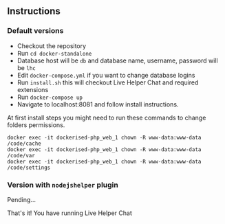 ## Instructions

### Default versions

* Checkout the repository
* Run `cd docker-standalone`
* Database host will be `db` and database name, username, password will be `lhc`
* Edit `docker-compose.yml` if you want to change database logins
* Run `install.sh` this will checkout Live Helper Chat and required extensions
* Run `docker-compose up`
* Navigate to localhost:8081 and follow install instructions.

At first install steps you might need to run these commands to change folders permissions.

```shell script
docker exec -it dockerised-php_web_1 chown -R www-data:www-data /code/cache
docker exec -it dockerised-php_web_1 chown -R www-data:www-data /code/var
docker exec -it dockerised-php_web_1 chown -R www-data:www-data /code/settings
```

### Version with `nodejshelper` plugin

Pending...

That's it! You have running Live Helper Chat
